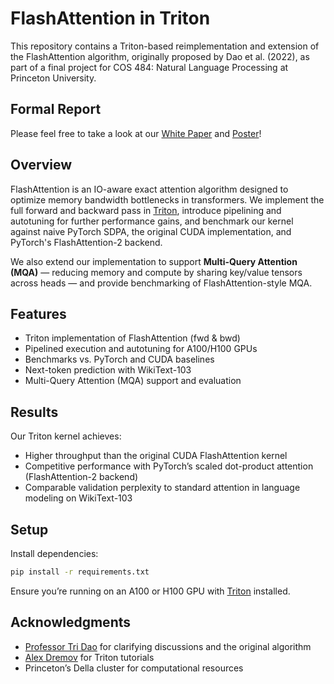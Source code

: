 # FlashAttention in Triton

This repository contains a Triton-based reimplementation and extension of the FlashAttention algorithm, originally proposed by Dao et al. (2022), as part of a final project for COS 484: Natural Language Processing at Princeton University.

## Formal Report
Please feel free to take a look at our [White Paper](https://kiaghods.com/assets/pdfs/%5BRe%5DFlashAttention.pdf) and [Poster](https://kiaghods.com/assets/pdfs/%5BRe%5DFlashAttentionPoster.pdf)!

## Overview

FlashAttention is an IO-aware exact attention algorithm designed to optimize memory bandwidth bottlenecks in transformers. We implement the full forward and backward pass in [Triton](https://github.com/openai/triton), introduce pipelining and autotuning for further performance gains, and benchmark our kernel against naive PyTorch SDPA, the original CUDA implementation, and PyTorch's FlashAttention-2 backend.

We also extend our implementation to support **Multi-Query Attention (MQA)** — reducing memory and compute by sharing key/value tensors across heads — and provide benchmarking of FlashAttention-style MQA.

## Features

- Triton implementation of FlashAttention (fwd & bwd)
- Pipelined execution and autotuning for A100/H100 GPUs
- Benchmarks vs. PyTorch and CUDA baselines
- Next-token prediction with WikiText-103
- Multi-Query Attention (MQA) support and evaluation

## Results

Our Triton kernel achieves:
- Higher throughput than the original CUDA FlashAttention kernel
- Competitive performance with PyTorch’s scaled dot-product attention (FlashAttention-2 backend)
- Comparable validation perplexity to standard attention in language modeling on WikiText-103

## Setup

Install dependencies:
```bash
pip install -r requirements.txt
```
Ensure you’re running on an A100 or H100 GPU with [Triton](https://github.com/openai/triton) installed.

## Acknowledgments
- [Professor Tri Dao](https://tridao.me/) for clarifying discussions and the original algorithm
- [Alex Dremov](https://alexdremov.me/) for Triton tutorials
- Princeton’s Della cluster for computational resources
